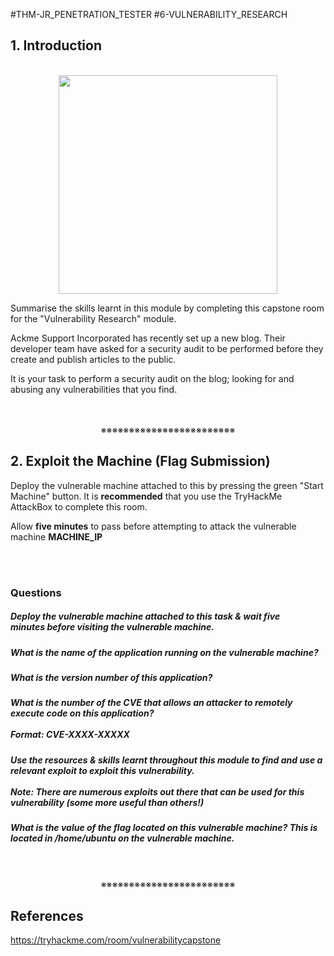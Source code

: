 #THM-JR_PENETRATION_TESTER #6-VULNERABILITY_RESEARCH

## 1. Introduction
<div align="center"><br><img width=350 src="https://assets.tryhackme.com/additional/vulnerability-module/bug-transparent.png"></div>

Summarise the skills learnt in this module by completing this capstone room for the "Vulnerability Research" module. 

Ackme Support Incorporated has recently set up a new blog. Their developer team have asked for a security audit to be performed before they create and publish articles to the public. 

It is your task to perform a security audit on the blog; looking for and abusing any vulnerabilities that you find.
<div align="center">
<br>
<br>
※※※※※※※※※※※※※※※※※※※※※※※※
<br>
</div>
<!-- PAGE BREAK -->
<div style="page-break-after: always;"></div>

## 2. Exploit the Machine (Flag Submission)

Deploy the vulnerable machine attached to this by pressing the green "Start Machine" button. It is **recommended** that you use the TryHackMe AttackBox to complete this room.

Allow **five minutes** to pass before attempting to attack the vulnerable machine **MACHINE_IP**
<div>
<br>
<br>
</div>

### Questions

##### Deploy the vulnerable machine attached to this task & wait **five minutes** before visiting the vulnerable machine.
##### What is the name of the application running on the vulnerable machine?
##### What is the version number of this application?
##### What is the number of the CVE that allows an attacker to remotely execute code on this application?<br><br>**Format:** CVE-XXXX-XXXXX
##### Use the resources & skills learnt throughout this module to find and use a relevant exploit to exploit this vulnerability.<br><br>**Note:** There are numerous exploits out there that can be used for this vulnerability (some more useful than others!)
##### What is the value of the flag located on this vulnerable machine? This is located in /home/ubuntu on the vulnerable machine.
<div align="center">
<br>
<br>
※※※※※※※※※※※※※※※※※※※※※※※※
<br>
</div>
<!-- PAGE BREAK -->
<div style="page-break-after: always;"></div>

## References

https://tryhackme.com/room/vulnerabilitycapstone